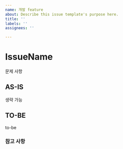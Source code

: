 ```yaml
---
name: 개발 feature
about: Describe this issue template's purpose here.
title: ''
labels: ''
assignees: ''

---
```


# IssueName
문제 사항

## AS-IS
생략 가능

## TO-BE
to-be

### 참고 사항
